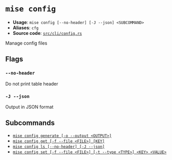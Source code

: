 # `mise config`

- **Usage**: `mise config [--no-header] [-J --json] <SUBCOMMAND>`
- **Aliases**: `cfg`
- **Source code**: [`src/cli/config.rs`](https://github.com/jdx/mise/blob/main/src/cli/config.rs)

Manage config files

## Flags

### `--no-header`

Do not print table header

### `-J --json`

Output in JSON format

## Subcommands

- [`mise config generate [-o --output <OUTPUT>]`](/cli/config/generate.md)
- [`mise config get [-f --file <FILE>] [KEY]`](/cli/config/get.md)
- [`mise config ls [--no-header] [-J --json]`](/cli/config/ls.md)
- [`mise config set [-f --file <FILE>] [-t --type <TYPE>] <KEY> <VALUE>`](/cli/config/set.md)
